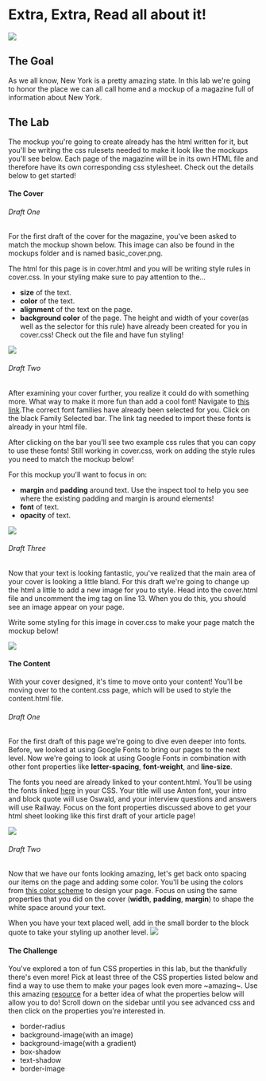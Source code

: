 # Extra, Extra, Read all about it!
![](readme_header.jpg)

## The Goal

As we all know, New York is a pretty amazing state. In this lab we're going to honor the place we can all call home and a mockup of a magazine full of information about New York.

## The Lab
The mockup you're going to create already has the html written for it, but you'll be writing the css rulesets needed to make it look like the mockups you'll see below. Each page of the magazine will be in its own HTML file and therefore have its own corresponding css stylesheet. Check out the details below to get started!


#### The Cover

###### Draft One
For the first draft of the cover for the magazine, you've been asked to match the mockup shown below. This image can also be found in the mockups folder and is named basic_cover.png.

The html for this page is in cover.html and you will be writing style rules in cover.css. In your styling make sure to pay attention to the...
* **size** of the text.
* **color** of the text.
* **alignment** of the text on the page.
* **background color** of the page.
The height and width of your cover(as well as the selector for this rule) have already been created for you in cover.css! Check out the file and have fun styling!

![](mockups/basic_cover.png)

###### Draft Two
After examining your cover further, you realize it could do with something more. What way to make it more fun than add a cool font! Navigate to [this link](https://fonts.google.com/specimen/Source+Code+Pro?selection.family=Lato|Source+Code+Pro).The correct font families have already been selected for you. Click on the black Family Selected bar. The link tag needed to import these fonts is already in your html file.

After clicking on the bar you'll see two example css rules that you can copy to use these fonts! Still working in cover.css, work on adding the style rules you need to match the mockup below!

For this mockup you'll want to focus in on:
* **margin** and **padding** around text. Use the inspect tool to help you see where the existing padding and margin is around elements!
* **font** of text.
* **opacity** of text.

![](mockups/middle_cover.png)

###### Draft Three
Now that your text is looking fantastic, you've realized that the main area of your cover is looking a little bland. For this draft we're going to change up the html a little to add a new image for you to style. Head into the cover.html file and uncomment the img tag on line 13. When you do this, you should see an image appear on your page.

Write some styling for this image in cover.css to make your page match the mockup below!

![](mockups/final_cover.png)

#### The Content
With your cover designed, it's time to move onto your content! You'll be moving over to the content.css page, which will be used to style the content.html file.

###### Draft One

For the first draft of this page we're going to dive even deeper into fonts. Before, we looked at using Google Fonts to bring our pages to the next level. Now we're going to look at using Google Fonts in combination with other font properties like **letter-spacing**, **font-weight**, and **line-size**.

The fonts you need are already linked to your content.html. You'll be using the fonts linked [here](https://fonts.google.com/specimen/Oswald?selection.family=Anton|Oswald|Raleway) in your CSS. Your title will use Anton font, your intro and block quote will use Oswald, and your interview questions and answers will use Railway. Focus on the font properties discussed above to get your html sheet looking like this first draft of your article page!

![](mockups/basic_content.png)

###### Draft Two
Now that we have our fonts looking amazing, let's get back onto spacing our items on the page and adding some color. You'll be using the colors from [this color scheme](https://coolors.co/4c5760-d3d0cb-839788-461220-8c2f39) to design your page. Focus on using the same properties that you did on the cover (**width**, **padding**, **margin**) to shape the white space around your text.

When you have your text placed well, add in the small border to the block quote to take your styling up another level.
![](mockups/advanced_content.png)

#### The Challenge

You've explored a ton of fun CSS properties in this lab, but the thankfully there's even more! Pick at least three of the CSS properties listed below and find a way to use them to make your pages look even more ~amazing~. Use this amazing [resource](https://www.w3schools.com/css/default.asp) for a better idea of what the properties below will allow you to do! Scroll down on the sidebar until you see advanced css and then click on the properties you're interested in.

* border-radius
* background-image(with an image)
* background-image(with a gradient)
* box-shadow
* text-shadow
* border-image
